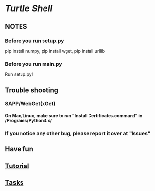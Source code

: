 # _**Turtle Shell**_

## NOTES

### Before you run setup.py

pip install numpy, pip install wget, pip install urllib

### Before you run main.py

Run setup.py!

## Trouble shooting

### SAPP/WebGet(xGet)

#### On Mac/Linux, make sure to run "Install Certificates.command" in /Programs/Python3.x/

### If you notice any other bug, please report it over at "Issues"

## Have fun

## [Tutorial](https://www.youtube.com/watch?v=dQw4w9WgXcQ)

## [Tasks](https://github.com/nikkit001/turtle-shell/TASKS.md)
